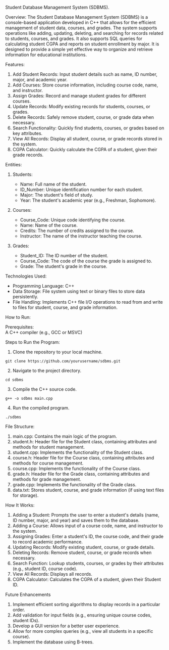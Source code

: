 Student Database Management System (SDBMS).

Overview:
The Student Database Management System (SDBMS) is a console-based application developed in C++ that allows for the efficient management of student data, courses, and grades. 
The system supports operations like adding, updating, deleting, and searching for records related to students, courses, and grades. 
It also supports SQL queries for calculating student CGPA and reports on student enrollment by major.
It is designed to provide a simple yet effective way to organize and retrieve information for educational institutions.

Features:
1. Add Student Records: Input student details such as name, ID number, major, and academic year.
2. Add Courses: Store course information, including course code, name, and instructor.
3. Assign Grades: Record and manage student grades for different courses.
4. Update Records: Modify existing records for students, courses, or grades.
5. Delete Records: Safely remove student, course, or grade data when necessary.
6. Search Functionality: Quickly find students, courses, or grades based on key attributes.
7. View All Records: Display all student, course, or grade records stored in the system.
8. CGPA Calculator: Quickly calculate the CGPA of a student, given their grade records.

Entities:
1. Students:
      * Name: Full name of the student.
      * ID_Number: Unique identification number for each student.
      * Major: The student's field of study.
      * Year: The student's academic year (e.g., Freshman, Sophomore).

2. Courses:
      * Course_Code: Unique code identifying the course.
      * Name: Name of the course.
      * Credits: The number of credits assigned to the course.
      * Instructor: The name of the instructor teaching the course.

3. Grades:
      * Student_ID: The ID number of the student.
      * Course_Code: The code of the course the grade is assigned to.
      * Grade: The student's grade in the course.

Technologies Used:
* Programming Language: C++
* Data Storage: File system using text or binary files to store data persistently.
* File Handling: Implements C++ file I/O operations to read from and write to files for student, course, and grade information.

How to Run:

Prerequisites:\
A C++ compiler (e.g., GCC or MSVC)

Steps to Run the Program:
1. Clone the repository to your local machine.
```
git clone https://github.com/yourusername/sdbms.git
```
2. Navigate to the project directory.
```
cd sdbms
```
3. Compile the C++ source code.
```
g++ -o sdbms main.cpp
```
4. Run the compiled program.
```
./sdbms
```
File Structure: 
1. main.cpp: Contains the main logic of the program.
2. student.h: Header file for the Student class, containing attributes and methods for student management.
3. student.cpp: Implements the functionality of the Student class.
4. course.h: Header file for the Course class, containing attributes and methods for course management.
5. course.cpp: Implements the functionality of the Course class.
6. grade.h: Header file for the Grade class, containing attributes and methods for grade management.
7. grade.cpp: Implements the functionality of the Grade class.
8. data.txt: Stores student, course, and grade information (if using text files for storage).
   
How It Works:
1. Adding a Student: Prompts the user to enter a student's details (name, ID number, major, and year) and saves them to the database.
2. Adding a Course: Allows input of a course code, name, and instructor to the system.
3. Assigning Grades: Enter a student's ID, the course code, and their grade to record academic performance.
4. Updating Records: Modify existing student, course, or grade details.
5. Deleting Records: Remove student, course, or grade records when necessary.
6. Search Function: Lookup students, courses, or grades by their attributes (e.g., student ID, course code).
7. View All Records: Displays all records.
8. CGPA Calculator: Calculates the CGPA of a student, given their Student ID. 
   
Future Enhancements
1. Implement efficient sorting algorithms to display records in a particular order.
2. Add validation for input fields (e.g., ensuring unique course codes, student IDs).
3. Develop a GUI version for a better user experience.
4. Allow for more complex queries (e.g., view all students in a specific course).
5. Implement the database using B-trees.
